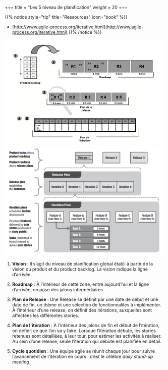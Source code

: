 +++
title = "Les 5 niveau de planification"
weight = 20
+++

{{% notice style="tip" title="Ressources" icon="book" %}}
- [http://www.agile-process.org/iterative.html](http://www.agile-process.org/iterative.html)
{{% /notice %}}

![5 étapes planification](../images/5etape_planification.png)
![Plan de Release](../images/release_plan.png)

1. **Vision** : Il s’agit du niveau de planification global établi à partir de la vision du produit et du product backlog. La vision indique la ligne d’arrivée.
   
2. **Roadmap** : À l’intérieur de cette zone, entre aujourd’hui et la ligne d’arrivée, on pose des jalons intermédiaires
   
3. **Plan de Release** : Une Release se définit par une date de début et une date de fin, un thème et une sélection de fonctionnalités à implémenter. À l’intérieur d’une release, on définit des itérations, auxquelles sont affectées les différentes stories.

4. **Plan de l'itération** : À l’intérieur des jalons de fin et début de l’itération, on définit ce que l’on va y faire. Lorsque l’itération débute, les stories retenues sont détaillées, à leur tour, pour estimer les activités à réaliser. Au sein d’une release, seule l’itération qui débute est planifiée en détail.

5. **Cycle quotidien** : Une équipe agile se réunit chaque jour pour suivre l’avancement de l’itération en cours : c’est le célèbre *daily stand-up meeting* 
